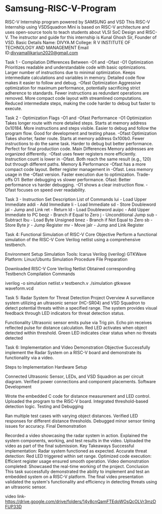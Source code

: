 # Samsung-RISC-V-Program
RISC-V Internship program powered by SAMSUNG and VSD
This RISC-V Internship using VSDSquadron Mini is based on RISC-V architecture and uses open-source tools to teach students about VLSI SoC Design and RISC-V. The instructor and guide for this internship is Kunal Ghosh Sir, Founder of VSD.
Basic Details
Name: DIVYA.M
College: R V INSTITUTE OF TECHNOLOGY AND MANAGEMENT
Email ID:divyamallikarjun2020@gmail.com

Task 1 - Compilation Differences Between -O1 and -Ofast
-O1 Optimization
Prioritizes readable and understandable code with basic optimizations.
Larger number of instructions due to minimal optimization.
Keeps intermediate calculations and variables in memory.
Detailed code flow makes it easier to follow and debug.
-Ofast Optimization
Aggressive optimization for maximum performance, potentially sacrificing strict adherence to standards.
Fewer instructions as redundant operations are removed.
More compact code layout with streamlined computations.
Reduced intermediate steps, making the code harder to debug but faster to execute.

Task 2 - Optimization Flags -O1 and -Ofast Performance
-O1 Optimization
Takes longer route with more detailed steps.
Starts at memory address 0x10184.
More instructions and steps visible.
Easier to debug and follow the program flow.
Good for development and testing phase.
-Ofast Optimization
Takes shorter, faster route.
Starts at memory address 0x100b0.
Fewer instructions to do the same task.
Harder to debug but better performance.
Perfect for final production code.
Main Differences
Memory addresses are organized differently.
-Ofast uses fewer registers more efficiently.
Instruction count is lower in -Ofast.
Both reach the same result (e.g., 120) but through different paths.
Memory & Performance
-Ofast has a more compact code layout.
Better register management in -Ofast.
Less memory usage in the -Ofast version.
Faster execution due to optimization.
Trade-offs
O1: Better debugging vs slower performance.
Ofast: Better performance vs harder debugging.
-O1 shows a clear instruction flow.
-Ofast focuses on speed over readability.

Task 3 - Instruction Set Description
List of Commands
lui - Load Upper Immediate
addi - Add Immediate
li - Load Immediate
sd - Store Doubleword
jal - Jump and Link
ret - Return
ld - Load Doubleword
auipc - Add Upper Immediate to PC
beqz - Branch if Equal to Zero
j - Unconditional Jump
sub - Subtract
lbu - Load Byte Unsigned
bnez - Branch if Not Equal to Zero
sb - Store Byte
jr - Jump Register
mv - Move
jalr - Jump and Link Register

Task 4: Functional Simulation of RISC-V Core
Objective
Perform a functional simulation of the RISC-V Core Verilog netlist using a comprehensive testbench.

Environment Setup
Simulation Tools:
Icarus Verilog (iverilog)
GTKWave
Platform: Linux/Ubuntu
Simulation Procedure
File Preparation

Downloaded RISC-V Core Verilog Netlist
Obtained corresponding Testbench
Compilation Commands

iverilog -o simulation netlist.v testbench.v
./simulation
gtkwave waveform.vcd

Task 5: Radar System for Threat Detection
Project Overview
A surveillance system utilizing an ultrasonic sensor (HC-SR04) and VSD Squadron to detect potential threats within a specified range. The system provides visual feedback through LED indicators for threat detection status.

Functionality
Ultrasonic sensor emits pulse via Trig pin.
Echo pin receives reflected pulse for distance calculation.
Red LED activates when object detected within threshold.
Green LED indicates clear status when no threats detected

Task 6: Implementation and Video Demonstration
Objective
Successfully implement the Radar System on a RISC-V board and demonstrate its functionality via a video.

Steps to Implementation
Hardware Setup

Connected Ultrasonic Sensor, LEDs, and VSD Squadron as per circuit diagram.
Verified power connections and component placements.
Software Development

Wrote the embedded C code for distance measurement and LED control.
Uploaded the program to the RISC-V board.
Integrated threshold-based detection logic.
Testing and Debugging

Ran multiple test cases with varying object distances.
Verified LED responses for different distance thresholds.
Debugged minor sensor timing issues for accuracy.
Final Demonstration

Recorded a video showcasing the radar system in action.
Explained the system components, working, and test results in the video.
Uploaded the video as part of the final submission.
Key Takeaways
Successful implementation: Radar system functioned as expected.
Accurate threat detection: Red LED triggered within set range.
Optimized code execution: Efficient register usage ensured smooth operation.
Video demonstration completed: Showcased the real-time working of the project.
Conclusion
This task successfully demonstrated the ability to implement and test an embedded system on a RISC-V platform. The final video presentation validated the system's functionality and efficiency in detecting threats using an ultrasonic sensor.


video link- https://drive.google.com/drive/folders/14y8cnQamFTEdoWOsQcOLVr3mzDFUP33D

